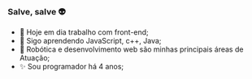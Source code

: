 ### Salve, salve 👽

- 🔭 Hoje em dia trabalho com front-end;
- 🌱 Sigo aprendendo JavaScript, c++, Java;
- 🎈 Robótica e desenvolvimento web são minhas principais áreas de Atuação;
- ✨ Sou programador há 4 anos;
